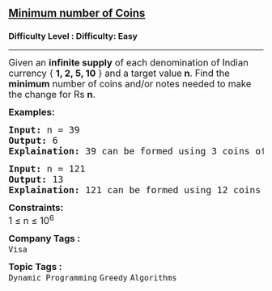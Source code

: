 <h2><a href="https://www.geeksforgeeks.org/problems/-minimum-number-of-coins4426/1?page=4&category=Dynamic%20Programming&sortBy=submissions">Minimum number of Coins</a></h2><h3>Difficulty Level : Difficulty: Easy</h3><hr><div class="problems_problem_content__Xm_eO"><p><span style="font-size: 18px;">Given an <strong>infinite supply</strong> of each denomination of Indian currency&nbsp;{ <strong>1, 2, 5, 10</strong>&nbsp;} and a target value<strong> n</strong>. Find the <strong>minimum</strong> number of coins and/or notes needed to make the change for Rs <strong>n</strong>.&nbsp;</span></p>
<p><strong><span style="font-size: 18px;">Examples:</span></strong></p>
<pre><span style="font-size: 18px;"><strong>Input:</strong> n = 39
<strong>Output:</strong> 6
<strong>Explaination: </strong></span><span style="font-size: 18px;">39 can be formed using 3 coins of 10 rupees, 1 coin of 5 rupees and 2 coins of 2 rupees so minimum coins required are 6.</span>
</pre>
<pre><span style="font-size: 18px;"><strong>Input:</strong> n = 121
<strong>Output:</strong> 13
<strong>Explaination:</strong> 121 can be formed using 12 coins of 10 rupees and 1 coin of 1 rupees.</span>
</pre>
<p><span style="font-size: 18px;"><strong>Constraints:</strong><br>1 ≤ n ≤ 10<sup>6</sup></span></p></div><p><span style=font-size:18px><strong>Company Tags : </strong><br><code>Visa</code>&nbsp;<br><p><span style=font-size:18px><strong>Topic Tags : </strong><br><code>Dynamic Programming</code>&nbsp;<code>Greedy</code>&nbsp;<code>Algorithms</code>&nbsp;